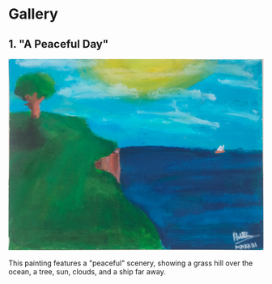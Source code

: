 # Gallery 

## 1. "A Peaceful Day"
![A Peaceful Day](IMG20231116141422-PROCESSED.jpg)

This painting features a "peaceful" scenery, showing a grass hill over the ocean, a tree, sun, clouds, and a ship far away.
